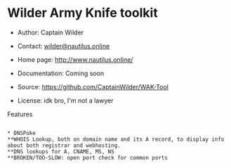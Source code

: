 Wilder Army Knife toolkit
===========================================

* Author:         Captain Wilder
* Contact:        wilder@nautilus.online
* Home page:      http://www.nautilus.online/

* Documentation:  Coming soon
* Source:         https://github.com/CaptainWilder/WAK-Tool
* License:        idk bro, I'm not a lawyer

Features
~~~~~~

* DNSPoke
**WHOIS Lookup, both on domain name and its A record, to display info about both registrar and webhosting.
**DNS lookups for A, CNAME, MS, NS
**BROKEN/TOO-SLOW: open port check for common ports


